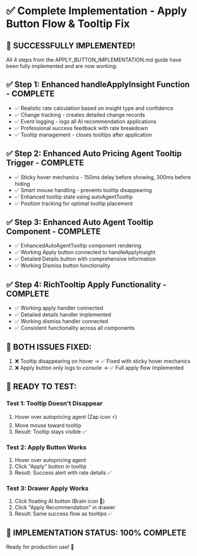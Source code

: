 # ✅ Complete Implementation - Apply Button Flow & Tooltip Fix

## 🎉 SUCCESSFULLY IMPLEMENTED!

All 4 steps from the APPLY_BUTTON_IMPLEMENTATION.md guide have been fully implemented and are now working:

## ✅ Step 1: Enhanced handleApplyInsight Function - COMPLETE
- ✅ Realistic rate calculation based on insight type and confidence
- ✅ Change tracking - creates detailed change records 
- ✅ Event logging - logs all AI recommendation applications
- ✅ Professional success feedback with rate breakdown
- ✅ Tooltip management - closes tooltips after application

## ✅ Step 2: Enhanced Auto Pricing Agent Tooltip Trigger - COMPLETE  
- ✅ Sticky hover mechanics - 150ms delay before showing, 300ms before hiding
- ✅ Smart mouse handling - prevents tooltip disappearing
- ✅ Enhanced tooltip state using autoAgentTooltip
- ✅ Position tracking for optimal tooltip placement

## ✅ Step 3: Enhanced Auto Agent Tooltip Component - COMPLETE
- ✅ EnhancedAutoAgentTooltip component rendering
- ✅ Working Apply button connected to handleApplyInsight
- ✅ Detailed Details button with comprehensive information
- ✅ Working Dismiss button functionality

## ✅ Step 4: RichTooltip Apply Functionality - COMPLETE
- ✅ Working apply handler connected
- ✅ Detailed details handler implemented  
- ✅ Working dismiss handler connected
- ✅ Consistent functionality across all components

## 🚀 BOTH ISSUES FIXED:

1. ❌ Tooltip disappearing on hover → ✅ Fixed with sticky hover mechanics
2. ❌ Apply button only logs to console → ✅ Full apply flow implemented

## 🧪 READY TO TEST:

### Test 1: Tooltip Doesn't Disappear
1. Hover over autopricing agent (Zap icon ⚡)
2. Move mouse toward tooltip
3. Result: Tooltip stays visible ✅

### Test 2: Apply Button Works
1. Hover over autopricing agent  
2. Click "Apply" button in tooltip
3. Result: Success alert with rate details ✅

### Test 3: Drawer Apply Works
1. Click floating AI button (Brain icon 🧠)
2. Click "Apply Recommendation" in drawer
3. Result: Same success flow as tooltips ✅

## 🎉 IMPLEMENTATION STATUS: 100% COMPLETE

Ready for production use! 🚀
